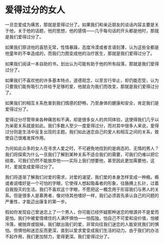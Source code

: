 # 爱得过分的女人

一旦恋爱成为痛苦，那就是爱得过分了。如果我们和亲近朋友的谈话内容主要是关于他，关于他的话题，他的思想，他的感情——几乎每句话的开头都是他时，那就是我们爱得过分了。 

如果我们原谅他的喜怒无常，性情暴躁，态度冷漠或者言语刻薄，认为这些全都是他童年的不幸造成的，而我们力图变成他的治疗医生，那就是我们爱得过分了。 

如果我们阅读一本自助的书，划出认为可能有助于他的所有段落，那就是我们爱得过分了。 

如果我们不喜欢他的许多基本特点，道德观念，以至言行举止，却仍能忍受，认为只要我们能有吸引力并给予足够的爱，他就会为我们而改变，那就是我们爱得过分了。 

如果我们的相互关系危害到我们情感的舒畅，乃至身体的健康和安全，肯定我们是爱得过分了。 

爱得过分尽管带来各种痛苦和不满，却是很多女人的共同体验，这使得我们几乎以为亲密关系就是如此。我们多数人至少一度爱得过分，而对其中很多人来说，爱得过分则是生活中反复出现的主题。我们如此迷恋自己的爱人和相互之间的关系，致使自己很难发挥作用。 

为何如此众多的女人在寻求人爱之时，不可避免地找到的是病态的、无情的男人？我们将探索为什么一旦我们了解到某种关系不适合我们的需要，可我们仍难以把它结束。可我们仍然不能放弃他——实际上我们想要他，甚至因此更加需要他，这时，爱就变成爱得过分了。 

我们将逐渐了解我们对爱的需求，对爱的渴望，我们爱的本身怎样变成一种瘾。瘾或者说嗜好是一个可怕的字眼，它使得人想起吸毒者的形象，往胳膊上扎针，过着自我毁灭的生活。我们不喜欢这个字眼，不愿把这一概念用于形容我们与男人的关系。但是很多人是慕男者，像对待其他嗜好一样，我们必须首先承认自己的问题的严重性，才能迈出康复的第一步。 

假如你发现自己曾迷恋上了一个男人，你可能已经怀疑那种迷恋的根源并不是爱而是怕。我们中被爱情缠住的人满怀惧怕——怕孤独，怕自己不可爱和没价值，怕被冷落，被抛弃或毁掉。我们献出我们的爱，非常向往我们迷恋的人能安抚我们的惧怕。但惧怕和迷恋反而更深，直到以爱求爱变成我们生活的动力。由于我们的办法不起作用，我们更加努力，爱得更深。我们爱得过分了。